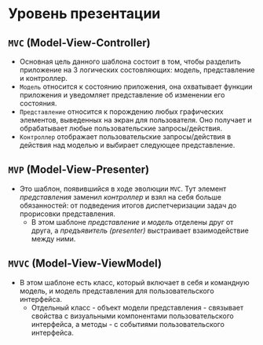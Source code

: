 # Уровень презентации

## `MVC` (Model-View-Controller)

- Основная цель данного шаблона состоит в том, чтобы разделить приложение на 3 логических состовляющих: модель, представление и контроллер.
- `Модель` относится к состоянию приложения, она охватывает функции приложения и уведомляет представление об изменении его состояния.
- `Представление` относится к порождению любых графических элементов, выведенных на экран для пользователя. Оно получает и обрабатывает любые пользовательские запросы/действия.
- `Контроллер` отображает пользовательские запросы/действия в действия над моделью и выбирает следующее представление.

## `MVP` (Model-View-Presenter)

- Это шаблон, появившийся в ходе эволюции `MVC`. Тут элемент _представления_ заменил _контроллер_ и взял на себя больше обязанностей: от подведения итогов диспетчеризации задач до прорисовки представления.
  - В этом шаблоне _представление_ и _модель_ отделены друг от друга, а _предъявитель (presenter)_ выстраивает взаимодействие между ними.

## `MVVC` (Model-View-ViewModel)

- В этом шаблоне есть класс, который включает в себя и командную модель, и модель представления для пользовательского интерфейса.
  - Отдельный класс - объект модели представления - связывает свойства с визуальными компонентами пользовательского интерфейса, а методы - с событиями пользовательского интерфейса.